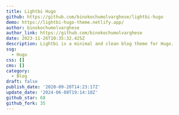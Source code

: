 ```yaml
---
title: Lightbi Hugo
github: https://github.com/binokochumolvarghese/lightbi-hugo
demo: https://lightbi-hugo-theme.netlify.app/
author: binokochumolvarghese
author_link: https://github.com/binokochumolvarghese
date: 2023-11-26T10:35:32.425Z
description: Lightbi is a minimal and clean blog theme for Hugo.
ssg:
  - Hugo
css: []
cms: []
category:
  - Blog
draft: false
publish_date: '2020-09-20T14:23:17Z'
update_date: '2024-06-08T19:14:10Z'
github_star: 68
github_fork: 35
---
```

